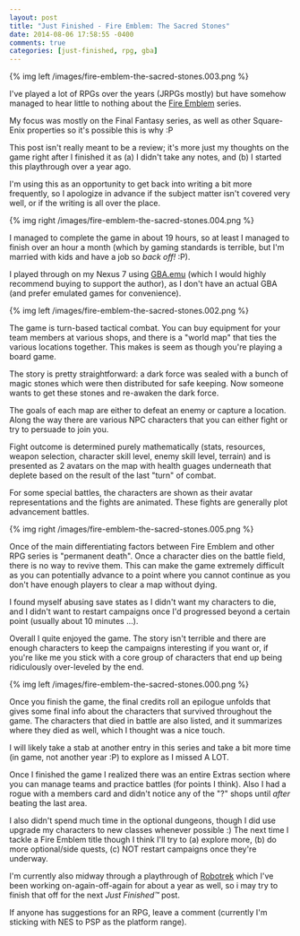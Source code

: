 ```yaml
---
layout: post
title: "Just Finished - Fire Emblem: The Sacred Stones"
date: 2014-08-06 17:58:55 -0400
comments: true
categories: [just-finished, rpg, gba]
---
```


{% img left /images/fire-emblem-the-sacred-stones.003.png %}

I've played a lot of RPGs over the years (JRPGs mostly) but have somehow managed to hear little to nothing about the [Fire Emblem](http://en.wikipedia.org/wiki/Fire_Emblem) series.

My focus was mostly on the Final Fantasy series, as well as other Square-Enix properties so it's possible this is why :P

This post isn't really meant to be a review; it's more just my thoughts on the game right after I finished it as (a) I didn't take any notes, and (b) I started this playthrough over a year ago.

<!--more-->

I'm using this as an opportunity to get back into writing a bit more frequently, so I apologize in advance if the subject matter isn't covered very well, or if the writing is all over the place.

{% img right /images/fire-emblem-the-sacred-stones.004.png %}

I managed to complete the game in about 19 hours, so at least I managed to finish over an hour a month (which by gaming standards is terrible, but I'm married with kids and have a job so *back off!* :P).

I played through on my Nexus 7 using [GBA.emu](https://play.google.com/store/apps/details?id=com.explusalpha.GbaEmu&hl=en) (which I would highly recommend buying to support the author), as I don't have an actual GBA (and prefer emulated games for convenience).

{% img left /images/fire-emblem-the-sacred-stones.002.png %}

The game is turn-based tactical combat. You can buy equipment for your team members at various shops, and there is a "world map" that ties the various locations together. This makes is seem as though you're playing a board game.

The story is pretty straightforward: a dark force was sealed with a bunch of magic stones which were then distributed for safe keeping. Now someone wants to get these stones and re-awaken the dark force.

The goals of each map are either to defeat an enemy or capture a location. Along the way there are various NPC characters that you can either fight or try to persuade to join you.

Fight outcome is determined purely mathematically (stats, resources, weapon selection, character skill level, enemy skill level, terrain) and is presented as 2 avatars on the map with health guages underneath that deplete based on the result of the last "turn" of combat.

For some special battles, the characters are shown as their avatar representations and the fights are animated. These fights are generally plot advancement battles.

{% img right /images/fire-emblem-the-sacred-stones.005.png %}

Once of the main differentiating factors between Fire Emblem and other RPG series is "permanent death". Once a character dies on the battle field, there is no way to revive them. This can make the game extremely difficult as you can potentially advance to a point where you cannot continue as you don't have enough players to clear a map without dying.

I found myself abusing save states as I didn't want my characters to die, and I didn't want to restart campaigns once I'd progressed beyond a certain point (usually about 10 minutes ...).

Overall I quite enjoyed the game. The story isn't terrible and there are enough characters to keep the campaigns interesting if you want or, if you're like me you stick with a core group of characters that end up being ridiculously over-leveled by the end.

{% img left /images/fire-emblem-the-sacred-stones.000.png %}

Once you finish the game, the final credits roll an epilogue unfolds that gives some final info about the characters that survived throughout the game. The characters that died in battle are also listed, and it summarizes where they died as well, which I thought was a nice touch.

I will likely take a stab at another entry in this series and take a bit more time (in game, not another year :P) to explore as I missed A LOT.

Once I finished the game I realized there was an entire Extras section where you can manage teams and practice battles (for points I think). Also I had a rogue with a members card and didn't notice any of the "?" shops until *after* beating the last area.

I also didn't spend much time in the optional dungeons, though I did use upgrade my characters to new classes whenever possible :) The next time I tackle a Fire Emblem title though I think I'll try to (a) explore more, (b) do more optional/side quests, (c) NOT restart campaigns once they're underway.

I'm currently also midway through a playthrough of [Robotrek](http://en.wikipedia.org/wiki/Robotrek) which I've been working on-again-off-again for about a year as well, so i may try to finish that off for the next *Just Finished&trade;* post. 

If anyone has suggestions for an RPG, leave a comment (currently I'm sticking with NES to PSP as the platform range).